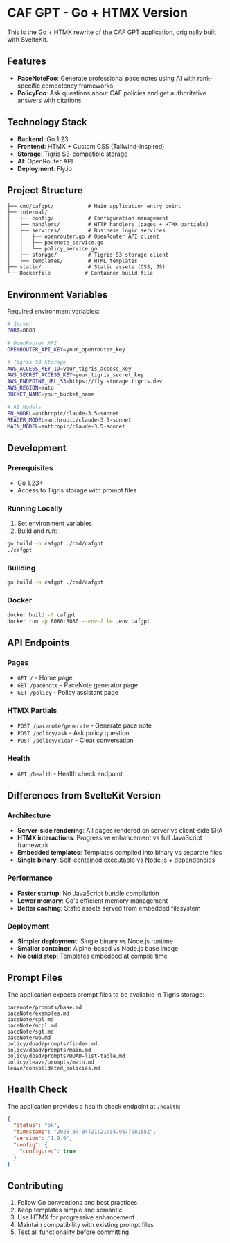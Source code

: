 # CAF GPT - Go + HTMX Version

This is the Go + HTMX rewrite of the CAF GPT application, originally built with SvelteKit.

## Features

- **PaceNoteFoo**: Generate professional pace notes using AI with rank-specific competency frameworks
- **PolicyFoo**: Ask questions about CAF policies and get authoritative answers with citations

## Technology Stack

- **Backend**: Go 1.23
- **Frontend**: HTMX + Custom CSS (Tailwind-inspired)
- **Storage**: Tigris S3-compatible storage
- **AI**: OpenRouter API
- **Deployment**: Fly.io

## Project Structure

```
├── cmd/cafgpt/           # Main application entry point
├── internal/
│   ├── config/           # Configuration management
│   ├── handlers/         # HTTP handlers (pages + HTMX partials)
│   ├── services/         # Business logic services
│   │   ├── openrouter.go # OpenRouter API client
│   │   ├── pacenote_service.go
│   │   └── policy_service.go
│   ├── storage/          # Tigris S3 storage client
│   └── templates/        # HTML templates
├── static/               # Static assets (CSS, JS)
└── Dockerfile           # Container build file
```

## Environment Variables

Required environment variables:

```bash
# Server
PORT=8080

# OpenRouter API
OPENROUTER_API_KEY=your_openrouter_key

# Tigris S3 Storage
AWS_ACCESS_KEY_ID=your_tigris_access_key
AWS_SECRET_ACCESS_KEY=your_tigris_secret_key
AWS_ENDPOINT_URL_S3=https://fly.storage.tigris.dev
AWS_REGION=auto
BUCKET_NAME=your_bucket_name

# AI Models
FN_MODEL=anthropic/claude-3.5-sonnet
READER_MODEL=anthropic/claude-3.5-sonnet
MAIN_MODEL=anthropic/claude-3.5-sonnet
```

## Development

### Prerequisites

- Go 1.23+
- Access to Tigris storage with prompt files

### Running Locally

1. Set environment variables
2. Build and run:

```bash
go build -o cafgpt ./cmd/cafgpt
./cafgpt
```

### Building

```bash
go build -o cafgpt ./cmd/cafgpt
```

### Docker

```bash
docker build -t cafgpt .
docker run -p 8080:8080 --env-file .env cafgpt
```

## API Endpoints

### Pages
- `GET /` - Home page
- `GET /pacenote` - PaceNote generator page
- `GET /policy` - Policy assistant page

### HTMX Partials
- `POST /pacenote/generate` - Generate pace note
- `POST /policy/ask` - Ask policy question
- `POST /policy/clear` - Clear conversation

### Health
- `GET /health` - Health check endpoint

## Differences from SvelteKit Version

### Architecture
- **Server-side rendering**: All pages rendered on server vs client-side SPA
- **HTMX interactions**: Progressive enhancement vs full JavaScript framework
- **Embedded templates**: Templates compiled into binary vs separate files
- **Single binary**: Self-contained executable vs Node.js + dependencies

### Performance
- **Faster startup**: No JavaScript bundle compilation
- **Lower memory**: Go's efficient memory management
- **Better caching**: Static assets served from embedded filesystem

### Deployment
- **Simpler deployment**: Single binary vs Node.js runtime
- **Smaller container**: Alpine-based vs Node.js base image
- **No build step**: Templates embedded at compile time

## Prompt Files

The application expects prompt files to be available in Tigris storage:

```
pacenote/prompts/base.md
paceNote/examples.md
paceNote/cpl.md
paceNote/mcpl.md
paceNote/sgt.md
paceNote/wo.md
policy/doad/prompts/finder.md
policy/doad/prompts/main.md
policy/doad/prompts/DOAD-list-table.md
policy/leave/prompts/main.md
leave/consolidated_policies.md
```

## Health Check

The application provides a health check endpoint at `/health`:

```json
{
  "status": "ok",
  "timestamp": "2025-07-04T21:21:34.967798155Z",
  "version": "1.0.0",
  "config": {
    "configured": true
  }
}
```

## Contributing

1. Follow Go conventions and best practices
2. Keep templates simple and semantic
3. Use HTMX for progressive enhancement
4. Maintain compatibility with existing prompt files
5. Test all functionality before committing